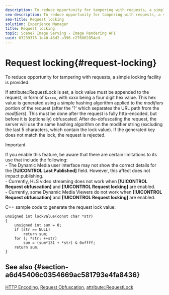 ```yaml
---
description: To reduce opportunity for tampering with requests, a simple locking facility is provided.
seo-description: To reduce opportunity for tampering with requests, a simple locking facility is provided.
seo-title: Request locking
solution: Experience Manager
title: Request locking
topic: Scene7 Image Serving - Image Rendering API
uuid: 03239376-1e40-48d2-a396-c276802854ed
---
```


# Request locking{#request-locking}

To reduce opportunity for tampering with requests, a simple locking facility is provided.

 If attribute::RequestLock is set, a lock value must be appended to the request, in form of `&xxxx`, with xxxx being a four digit hex value. This hex value is generated using a simple hashing algorithm applied to the *modifiers* portion of the request (after the '?' which separates the URL path from the *modifiers*). This must be done after the request is fully http-encoded, but before it is (optionally) obfuscated. After de-obfuscating the request, the server will use the same hashing algorithm on the modifier string (excluding the last 5 characters, which contain the lock value). If the generated key does not match the lock, the request is rejected.

>[!IMPORTANT]
>
>If you enable this feature, be aware that there are certain limitations to its use that include the following:<br>- The Dynamic Media user interface may not show the correct details for the **[!UICONTROL Last Published]** field. However, this affect does not impact publishing.<br>- Currently, HLS video streaming does not work when **[!UICONTROL Request obfuscation]** and **[!UICONTROL Request locking]** are enabled.<br>- Currently, some Dynamic Media Viewers do not work when **[!UICONTROL Request obfuscation]** and **[!UICONTROL Request locking]** are enabled.

C++ sample code to generate the request lock value:

```
unsigned int lockValue(const char *str) 
{ 
    unsigned int sum = 0; 
    if (str == NULL) 
        return sum; 
    for (; *str; ++str) 
        sum = (sum*131 + *str) & 0xffff; 
    return sum; 
} 

```

## See also {#section-a6d45406c0354669ac581793e4fa8436}

[HTTP Encoding](../../../../../is-api/http-ref/image-serving-api-ref/c-http-protocol-reference/c-syntax-and-features/r-http-encoding.md#reference-bb34dd13f316462695448acfa8f92df7), [Request Obfuscation](../../../../../is-api/http-ref/image-serving-api-ref/c-http-protocol-reference/c-syntax-and-features/r-request-obfuscation.md#reference-895f65d6796c43bb9bad21a676ed714d), [attribute::RequestLock](../../../../../is-api/image-catalog/image-serving-api-ref/c-image-catalog-reference/c-attributes-reference/r-requestlock.md#reference-8bbe2f581be847d3b9fa123e8e5e94b0) 

